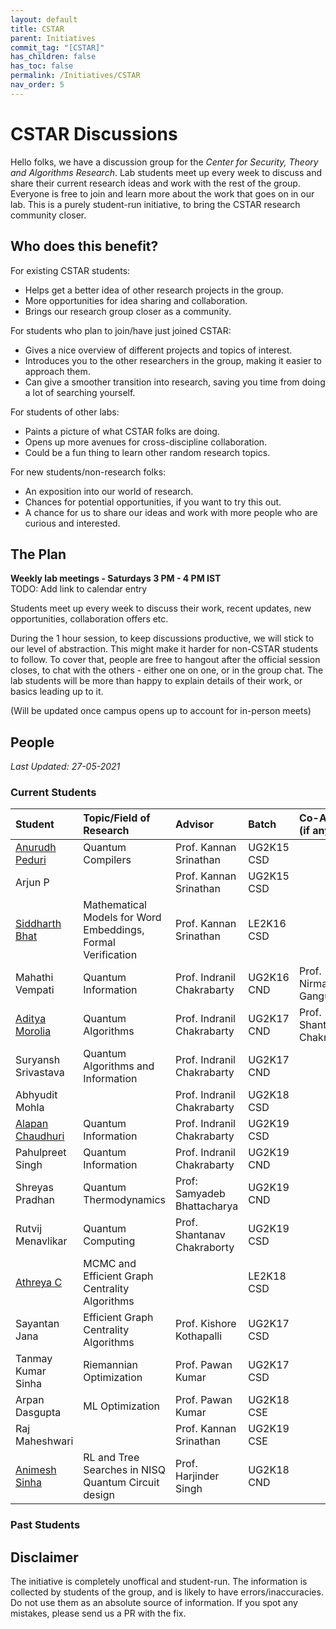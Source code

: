 ```yaml
---
layout: default
title: CSTAR
parent: Initiatives
commit_tag: "[CSTAR]"
has_children: false
has_toc: false
permalink: /Initiatives/CSTAR
nav_order: 5
---
```


CSTAR Discussions
=================

Hello folks, we have a discussion group for the _Center for Security, Theory and Algorithms Research_. Lab students meet up every week to discuss and share their current research ideas and work with the rest of the group. Everyone is free to join and learn more about the work that goes on in our lab. This is a purely student-run initiative, to bring the CSTAR research community closer.

Who does this benefit?
-----------------

For existing CSTAR students:
- Helps get a better idea of other research projects in the group.
- More opportunities for idea sharing and collaboration.
- Brings our research group closer as a community.

For students who plan to join/have just joined CSTAR:
- Gives a nice overview of different projects and topics of interest.
- Introduces you to the other researchers in the group, making it easier to approach them.
- Can give a smoother transition into research, saving you time from doing a lot of searching yourself.

For students of other labs:
- Paints a picture of what CSTAR folks are doing.
- Opens up more avenues for cross-discipline collaboration.
- Could be a fun thing to learn other random research topics.

For new students/non-research folks:
- An exposition into our world of research.
- Chances for potential opportunities, if you want to try this out.
- A chance for us to share our ideas and work with more people who are curious and interested.

The Plan
--------

**Weekly lab meetings - Saturdays 3 PM - 4 PM IST**  
TODO: Add link to calendar entry

Students meet up every week to discuss their work, recent updates, new opportunities, collaboration offers etc.

During the 1 hour session, to keep discussions productive, we will stick to our level of abstraction. This might make it harder for non-CSTAR students to follow. To cover that, people are free to hangout after the official session closes, to chat with the others - either one on one, or in the group chat. The lab students will be more than happy to explain details of their work, or basics leading up to it.

(Will be updated once campus opens up to account for in-person meets)

People
------

_Last Updated: 27-05-2021_

### Current Students

| Student                 | Topic/Field of Research        | Advisor                         | Batch          | Co-Advisor (if any)            |
|:------------------------|:-------------------|:--------------------------------|:---------------|:-------------------------------|
| [Anurudh Peduri](https://anurudhp.github.io/) | Quantum Compilers | Prof. Kannan Srinathan | UG2K15 CSD     | |
| Arjun P | | Prof. Kannan Srinathan | UG2K15 CSD | |
| [Siddharth Bhat](https://bollu.github.io/) | Mathematical Models for Word Embeddings, Formal Verification | Prof. Kannan Srinathan | LE2K16 CSD | |
| Mahathi Vempati | Quantum Information | Prof. Indranil Chakrabarty | UG2K16 CND | Prof. Nirman Ganguly |
| [Aditya Morolia](https://thecharmingsociopath.github.io/) | Quantum Algorithms | Prof. Indranil Chakrabarty | UG2K17 CND | Prof. Shantanav Chakraborty |
| Suryansh Srivastava | Quantum Algorithms and Information | Prof. Indranil Chakrabarty | UG2K17 CND | |
| Abhyudit Mohla | | Prof. Indranil Chakrabarty | UG2K18 CSD | |
| [Alapan Chaudhuri](https://banrovegrie.github.io/) | Quantum Information | Prof. Indranil Chakrabarty | UG2K19 CSD | |
| Pahulpreet Singh | Quantum Information | Prof. Indranil Chakrabarty | UG2K19 CND | |
| Shreyas Pradhan | Quantum Thermodynamics | Prof: Samyadeb Bhattacharya | UG2K19 CND | |
| Rutvij Menavlikar | Quantum Computing | Prof. Shantanav Chakraborty | UG2K19 CSD | |
| [Athreya C](https://cathreya.github.io/) | MCMC and Efficient Graph Centrality Algorithms | | LE2K18 CSD | |
| Sayantan Jana | Efficient Graph Centrality Algorithms | Prof. Kishore Kothapalli | UG2K17 CSD | |
| Tanmay Kumar Sinha | Riemannian Optimization | Prof. Pawan Kumar | UG2K17 CSD | |
| Arpan Dasgupta | ML Optimization | Prof. Pawan Kumar | UG2K18 CSE | |
| Raj Maheshwari | | Prof. Kannan Srinathan | UG2K19 CSE | |
| [Animesh Sinha](http://researchweb.iiit.ac.in/~animesh.sinha) | RL and Tree Searches in NISQ Quantum Circuit design | Prof. Harjinder Singh | UG2K18 CND | |


### Past Students


Disclaimer
----------

The initiative is completely unoffical and student-run. The information is collected by students of the group, and is likely to have errors/inaccuracies. Do not use them as an absolute source of information. If you spot any mistakes, please send us a PR with the fix.
